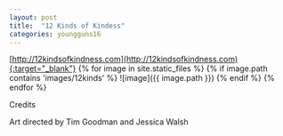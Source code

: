 ```yaml
---
layout: post
title:  "12 Kinds of Kindess"
categories: youngguns16
---
```

[http://12kindsofkindness.com](http://12kindsofkindness.com){:target="_blank"}
{% for image in site.static_files %}
{% if image.path contains 'images/12kinds' %}
![image]({{ image.path }})
{% endif %}
{% endfor %}


Credits

Art directed by Tim Goodman and Jessica Walsh